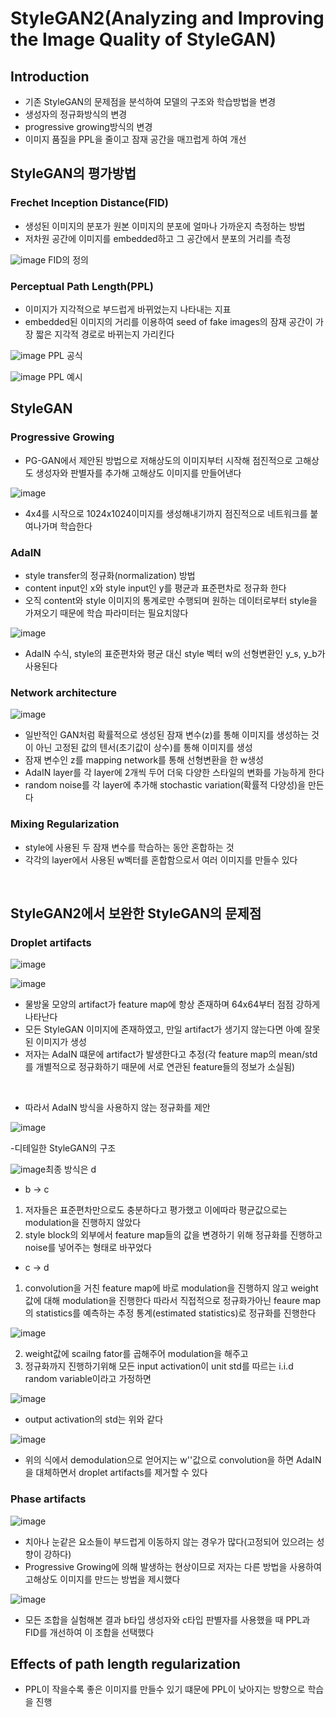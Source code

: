 # StyleGAN2(Analyzing and Improving the Image Quality of StyleGAN)

## Introduction

- 기존 StyleGAN의 문제점을 분석하여 모델의 구조와 학습방법을 변경
- 생성자의 정규화방식의 변경
- progressive growing방식의 변경
- 이미지 품질을 PPL을 줄이고 잠재 공간을 매끄럽게 하여 개선

## StyleGAN의 평가방법

### Frechet Inception Distance(FID)

- 생성된 이미지의 분포가 원본 이미지의 분포에 얼마나 가까운지 측정하는 방법
- 저차원 공간에 이미지를 embedded하고 그 공간에서 분포의 거리를 측정

![image](https://user-images.githubusercontent.com/77203609/156970731-e56ac14e-c782-41d8-9c98-3fbd21c25ddd.png)
 FID의 정의 

### Perceptual Path Length(PPL)

- 이미지가 지각적으로 부드럽게 바뀌었는지 나타내는 지표
- embedded된 이미지의 거리를 이용하여 seed of fake images의 잠재 공간이 가장 짧은 지각적 경로로 바뀌는지 가리킨다

![image](https://user-images.githubusercontent.com/77203609/156971494-7c6ce20a-8959-4571-965c-da0a536b5956.png)
PPL 공식

![image](https://user-images.githubusercontent.com/77203609/156971865-e2e62a92-6d07-435e-bc9f-c1de55e2bfb6.png)
PPL 예시

## StyleGAN

### Progressive Growing

- PG-GAN에서 제안된 방법으로 저해상도의 이미지부터 시작해 점진적으로 고해상도 생성자와 판별자를 추가해 고해상도 이미지를 만들어낸다

![image](https://user-images.githubusercontent.com/77203609/156973235-b9c80451-1642-45f3-a1e7-d525aacc92e7.png)

- 4x4를 시작으로 1024x1024이미지를 생성해내기까지 점진적으로 네트워크를 붙여나가며 학습한다

### AdaIN 

- style transfer의 정규화(normalization) 방법
- content input인 x와 style input인 y를 평균과 표준편차로 정규화 한다
- 오직 content와 style 이미지의 통계로만 수행되며 원하는 데이터로부터 style을 가져오기 때문에 학습 파라미터는 필요치않다

![image](https://user-images.githubusercontent.com/77203609/156984062-5e0fdf3e-9fed-4776-bc3a-9d4d00161e86.png)

- AdaIN 수식, style의 표준편차와 평균 대신 style 벡터 w의 선형변환인 y_s, y_b가 사용된다

### Network architecture

![image](https://user-images.githubusercontent.com/77203609/156984578-f1ebed7c-0388-488f-bee6-4669c510e0c0.png)

- 일반적인 GAN처럼 확률적으로 생성된 잠재 변수(z)를 통해 이미지를 생성하는 것이 아닌 고정된 값의 텐서(초기값이 상수)를 통해 이미지를 생성
- 잠재 변수인 z를 mapping network를 통해 선형변환을 한 w생성
- AdaIN layer를 각 layer에 2개씩 두어 더욱 다양한 스타일의 변화를 가능하게 한다
- random noise를 각 layer에 추가해 stochastic variation(확률적 다양성)을 만든다

### Mixing Regularization

- style에 사용된 두 잠재 변수를 학습하는 동안 혼합하는 것 
- 각각의 layer에서 사용된 w벡터를 혼합함으로서 여러 이미지를 만들수 있다

<br>

## StyleGAN2에서 보완한 StyleGAN의 문제점

### Droplet artifacts

![image](https://user-images.githubusercontent.com/77203609/156996095-eb515a19-b37f-4146-ba4c-271b1470c188.png)

![image](https://user-images.githubusercontent.com/77203609/156996125-33ce907d-74fa-4a48-aa1d-a4202b43bbda.png)

- 물방울 모양의 artifact가 feature map에 항상 존재하며 64x64부터 점점 강하게 나타난다 
- 모든 StyleGAN 이미지에 존재하였고, 만일 artifact가 생기지 않는다면 아예 잘못된 이미지가 생성
- 저자는 AdaIN 떄문에 artifact가 발생한다고 추정(각 feature map의 mean/std를 개별적으로 정규화하기 때문에 서로 연관된 feature들의 정보가 소실됨)
<br>

- 따라서 AdaIN 방식을 사용하지 않는 정규화를 제안

![image](https://user-images.githubusercontent.com/77203609/156997920-3bddf324-938d-4aeb-8b22-c3d87c630cec.png)

-디테일한 StyleGAN의 구조

![image](https://user-images.githubusercontent.com/77203609/156997953-b99e7d86-eaf0-4e59-8246-1b1162ba0f4a.png)최종 방식은 d

- b -> c
1. 저자들은 표준편차만으로도 충분하다고 평가했고 이에따라 평균값으로는 modulation을 진행하지 않았다
2. style block의 외부에서 feature map들의 값을 변경하기 위해 정규화를 진행하고 noise를 넣어주는 형태로 바꾸었다
- c -> d
1. convolution을 거친 feature map에 바로 modulation을 진행하지 않고 weight값에 대해 modulation을 진행한다
   따라서 직접적으로 정규화가아닌 feaure map의 statistics를 예측하는 추정 통계(estimated statistics)로 정규화를 진행한다

![image](https://user-images.githubusercontent.com/77203609/157001654-5afa276c-04c1-4a31-b2c6-2d14a64754bb.png)

2. weight값에 scailng fator를 곱해주어 modulation을 해주고 
3. 정규화까지 진행하기위해 모든 input activation이 unit std를 따르는 i.i.d random variable이라고 가정하면 

![image](https://user-images.githubusercontent.com/77203609/157001920-4c0b992a-1ce1-41b0-9bc4-1d8947c3720d.png)

- output activation의 std는 위와 같다

![image](https://user-images.githubusercontent.com/77203609/157002815-830448c0-c304-4ff6-917d-830c2814ddb3.png)

- 위의 식에서 demodulation으로 얻어지는 w''값으로 convolution을 하면 AdaIN을 대체하면서 droplet artifacts를 제거할 수 있다
 
### Phase artifacts  

![image](https://user-images.githubusercontent.com/77203609/157003883-619a1290-1637-425b-9bc0-78f5f962f9fc.png)

- 치아나 눈같은 요소들이 부드럽게 이동하지 않는 경우가 많다(고정되어 있으려는 성향이 강하다)
- Progressive Growing에 의해 발생하는 현상이므로 저자는 다른 방법을 사용하여 고해상도 이미지를 만드는 방법을 제시했다

![image](https://user-images.githubusercontent.com/77203609/157004795-66ec22e3-a76d-4ca6-b706-ee3e3a9e63e9.png)

- 모든 조합을 실험해본 결과 b타입 생성자와 c타입 판별자를 사용했을 때 PPL과 FID를 개선하여 이 조합을 선택했다

## Effects of path length regularization

- PPL이 작을수록 좋은 이미지를 만들수 있기 떄문에 PPL이 낮아지는 방향으로 학습을 진행

### 
